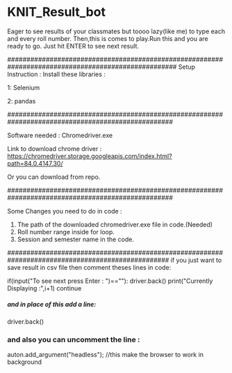 # KNIT_Result_bot
Eager to see results of your classmates but toooo lazy(like me) to type each and every roll number. Then,this is comes to play.Run this and you are ready to go. Just hit ENTER to see next result. 

####################################################################################################
Setup Instruction :
Install these libraries :

1: Selenium

2: pandas


###################################################################################################


Software needed :
Chromedriver.exe 

Link to download chrome driver : https://chromedriver.storage.googleapis.com/index.html?path=84.0.4147.30/

Or you can download from repo.


###################################################################################################


Some Changes you need to do in code :
1. The path of the downloaded chromedriver.exe file in code.(Needed)
2. Roll number range inside for loop.
3. Session and semester name in the code.


##################################################################################################
if you just want to save result in csv file then comment theses lines in code:

if(input("To see next press Enter : ")==""):
            driver.back()
            print("Currently Displaying :",i+1)
            continue
 
##### and in place of this add a line:
driver.back()

### and also you can uncomment the line :
auton.add_argument("headless");   //this make the browser to work in background



